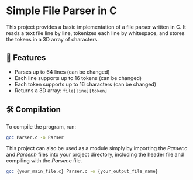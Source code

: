 # Simple File Parser in C

This project provides a basic implementation of a file parser written in C. It reads a text file line by line, tokenizes each line by whitespace, and stores the tokens in a 3D array of characters.

## 📄 Features

- Parses up to 64 lines (can be changed)
- Each line supports up to 16 tokens (can be changed)
- Each token supports up to 16 characters (can be changed)
- Returns a 3D array: `file[line][token]`

## 🛠️ Compilation

To compile the program, run:

```bash
gcc Parser.c -o Parser

```
This project can also be used as a module simply by importing the *Parser.c* and *Parser.h* files into your project directory, including the header file and compiling with the *Parser.c* file.

```bash
gcc {your_main_file.c} Parser.c -o {your_output_file_name}
```
